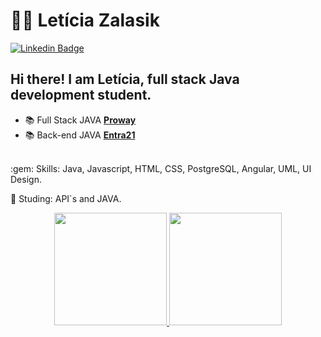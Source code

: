 # :woman_office_worker: Letícia Zalasik

[![Linkedin Badge](https://img.shields.io/badge/-LinkedIn-blue?style=for-the-badge&logo=Linkedin&logoColor=white&link=https://www.linkedin.com/in/guilherme-araújo-silva-7906b380/)](https://www.linkedin.com/in/leticiazalasik/)

## Hi there! I am Letícia, full stack Java development student. 

- :books: Full Stack JAVA [**Proway**](https://www.linkedin.com/company/prowayinfo/)
- :books: Back-end JAVA [**Entra21**](https://www.linkedin.com/company/entra21blusoft/)
<br>
:gem: Skills: Java, Javascript, HTML, CSS, PostgreSQL, Angular, UML, UI Design.

:dart: Studing: API`s and JAVA.
<br>
<div align="center">
  <a href="https://github.com/leticiazalasik">
  <img height="180em" src="https://github-readme-stats.vercel.app/api?username=leticiazalasik&show_icons=true&theme=dracula&include_all_commits=true&count_private=true"/>
  <img height="180em" src="https://github-readme-stats.vercel.app/api/top-langs/?username=leticiazalasik&layout=compact&langs_count=7&theme=dracula"/>
</div>
